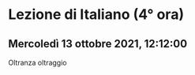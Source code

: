 # Lezione di Italiano (4° ora) 
## Mercoledì 13 ottobre 2021, 12:12:00

Oltranza oltraggio
<!--stackedit_data:
eyJoaXN0b3J5IjpbLTE2MjYyNDczNzQsLTE0MDc0NzgzNTVdfQ
==
-->